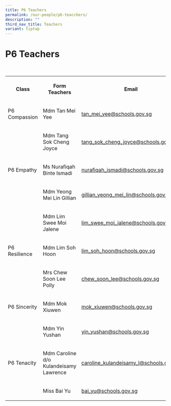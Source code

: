 ```yaml
---
title: P6 Teachers
permalink: /our-people/p6-teacchers/
description: ""
third_nav_title: Teachers
variant: tiptap
---
```

<h1><strong>P6 Teachers</strong></h1>
<p>
<br>
</p>
<table style="minWidth: 75px">
<colgroup>
<col>
<col>
<col>
</colgroup>
<tbody>
<tr>
<th rowspan="1" colspan="1">
<p>Class</p>
</th>
<th rowspan="1" colspan="1">
<p>Form Teachers</p>
</th>
<th rowspan="1" colspan="1">
<p>Email</p>
</th>
</tr>
<tr>
<td rowspan="1" colspan="1">
<p>P6 Compassion</p>
</td>
<td rowspan="1" colspan="1">
<p>Mdm Tan Mei Yee</p>
</td>
<td rowspan="1" colspan="1">
<p><a href="mailto:tan_mei_yee@schools.gov.sg" rel="noopener noreferrer nofollow" target="_blank">tan_mei_yee@schools.gov.sg</a>
</p>
</td>
</tr>
<tr>
<td rowspan="1" colspan="1">
<p></p>
</td>
<td rowspan="1" colspan="1">
<p>Mdm Tang Sok Cheng Joyce</p>
</td>
<td rowspan="1" colspan="1">
<p><a href="mailto:tang_sok_cheng_joyce@schools.gov.sg" rel="noopener noreferrer nofollow" target="_blank">tang_sok_cheng_joyce@schools.gov.sg</a>
</p>
</td>
</tr>
<tr>
<td rowspan="1" colspan="1">
<p>P6 Empathy</p>
</td>
<td rowspan="1" colspan="1">
<p>Ms Nurafiqah Binte Ismadi</p>
</td>
<td rowspan="1" colspan="1">
<p><a href="mailto:nurafiqah_ismadi@schools.gov.sg" rel="noopener noreferrer nofollow" target="_blank">nurafiqah_ismadi@schools.gov.sg</a>
</p>
</td>
</tr>
<tr>
<td rowspan="1" colspan="1">
<p></p>
</td>
<td rowspan="1" colspan="1">
<p>Mdm Yeong Mei Lin Gillian</p>
</td>
<td rowspan="1" colspan="1">
<p><a href="mailto:gillian_yeong_mei_lin@schools.gov.sg" rel="noopener noreferrer nofollow" target="_blank">gillian_yeong_mei_lin@schools.gov.sg</a>
</p>
</td>
</tr>
<tr>
<td rowspan="1" colspan="1">
<p></p>
</td>
<td rowspan="1" colspan="1">
<p>Mdm Lim Swee Moi Jalene</p>
</td>
<td rowspan="1" colspan="1">
<p><a href="mailto:lim_swee_moi_jalene@schools.gov.sg" rel="noopener noreferrer nofollow" target="_blank">lim_swee_moi_jalene@schools.gov.sg</a>
</p>
</td>
</tr>
<tr>
<td rowspan="1" colspan="1">
<p>P6 Resilience</p>
</td>
<td rowspan="1" colspan="1">
<p>Mdm Lim Soh Hoon</p>
</td>
<td rowspan="1" colspan="1">
<p><a href="mailto:lim_soh_hoon@schools.gov.sg" rel="noopener noreferrer nofollow" target="_blank">lim_soh_hoon@schools.gov.sg</a>
</p>
</td>
</tr>
<tr>
<td rowspan="1" colspan="1">
<p></p>
</td>
<td rowspan="1" colspan="1">
<p>Mrs Chew Soon Lee Polly</p>
</td>
<td rowspan="1" colspan="1">
<p><a href="mailto:chew_soon_lee@schools.gov.sg" rel="noopener noreferrer nofollow" target="_blank">chew_soon_lee@schools.gov.sg</a>
</p>
</td>
</tr>
<tr>
<td rowspan="1" colspan="1">
<p>P6 Sincerity</p>
</td>
<td rowspan="1" colspan="1">
<p>Mdm Mok Xiuwen</p>
</td>
<td rowspan="1" colspan="1">
<p><a href="mailto:mok_xiuwen@schools.gov.sg" rel="noopener noreferrer nofollow" target="_blank">mok_xiuwen@schools.gov.sg</a>
</p>
</td>
</tr>
<tr>
<td rowspan="1" colspan="1">
<p></p>
</td>
<td rowspan="1" colspan="1">
<p>Mdm Yin Yushan</p>
</td>
<td rowspan="1" colspan="1">
<p><a href="yin_yushan@schools.gov.sg" rel="noopener nofollow" target="_blank">yin_yushan@schools.gov.sg</a>
</p>
</td>
</tr>
<tr>
<td rowspan="1" colspan="1">
<p>P6 Tenacity</p>
</td>
<td rowspan="1" colspan="1">
<p>Mdm Caroline d/o Kulandeisamy Lawrence</p>
</td>
<td rowspan="1" colspan="1">
<p><a href="mailto:caroline_kulandeisamy_l@schools.gov.sg" rel="noopener noreferrer nofollow" target="_blank">caroline_kulandeisamy_l@schools.gov.sg</a>
</p>
</td>
</tr>
<tr>
<td rowspan="1" colspan="1">
<p></p>
</td>
<td rowspan="1" colspan="1">
<p>Miss Bai Yu</p>
</td>
<td rowspan="1" colspan="1">
<p><a href="mailto:bai_yu@schools.gov.sg" rel="noopener noreferrer nofollow" target="_blank">bai_yu@schools.gov.sg</a>
</p>
</td>
</tr>
</tbody>
</table>
<p></p>